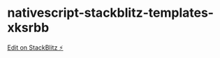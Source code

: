# nativescript-stackblitz-templates-xksrbb

[Edit on StackBlitz ⚡️](https://stackblitz.com/edit/nativescript-stackblitz-templates-xksrbb)